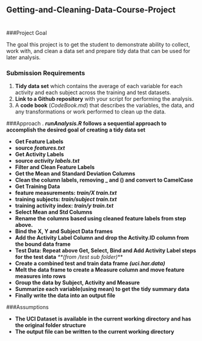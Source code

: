 ## Getting-and-Cleaning-Data-Course-Project
#

###Project Goal

The goal this project is to get the student to demonstrate ability to collect, work with, and clean a data set and prepare tidy data that can be used for later analysis. 
### Submission Requirements
1. **Tidy data set** which contains the average of each variable for each activity and each subject across the training and test datasets.
2. **Link to a Github repository** with your script for performing the analysis. 
3. A **code book** (_CodeBook.md_) that describes the variables, the data, and any transformations or work performed to clean up the data.

###Approach
. **_runAnalysis.R_**  **follows a sequential approach to accomplish the desired goal of creating a tidy data set**

* **Get Feature Labels**
 * **source _features.txt_**
* **Get Activity Labels**
 * **source _activity labels.txt_** 
* **Filter and Clean Feature Labels**
 *  **Get the Mean and Standard Deviation Columns**
 *  **Clean the column labels, removing _ and () and convert to CamelCase**
* **Get Training Data**
 * **feature measurements:  _train/X train.txt_** 
 * **training subjects: _train/subject train.txt_**
 * **training activity index: _train/y train.txt_**
* **Select Mean and Std Columns**
 * **Rename the columns based using cleaned feature labels from step above.** 
* **Bind the X, Y and Subject Data frames**
* **Add the Activity Label Column and drop the Activity.ID column from the bound data frame**
* **Test Data: Repeat above Get, Select, Bind and Add Activity Label steps for the test data** _**(from /test sub folder)_**
* **Create a combined test and train data frame** _**(uci.har.data)**_
*  **Melt the data frame to create a Measure column and move feature measures into rows**
*  **Group the data by Subject, Activity and Measure**
*  **Summarize each variable(using mean) to get the tidy summary data**
*  **Finally write the data into an output file**
 
###Assumptions
* **The UCI Dataset is available in the current working directory and has the original folder structure**
* **The output file can be written to the current working directory** 

